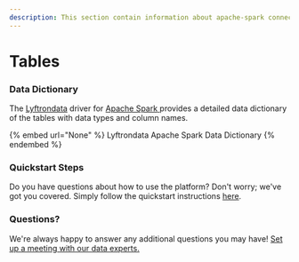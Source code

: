 ```yaml
---
description: This section contain information about apache-spark connector tables information
---
```


# Tables

### Data Dictionary

The [Lyftrondata](https://www.lyftrondata.com/) driver for [Apache Spark](None/)[ ](https://www.lyftrondata.com/integration/apache-spark/)provides a detailed data dictionary of the tables with data types and column names.

{% embed url="None" %}
Lyftrondata Apache Spark Data Dictionary
{% endembed %}

### Quickstart Steps

Do you have questions about how to use the platform? Don't worry; we've got you covered. Simply follow the quickstart instructions [here](../README.md).

### Questions? <a href="#questions" id="questions"></a>

We're always happy to answer any additional questions you may have! [Set up a meeting with our data experts.](https://www.lyftrondata.com/book-a-meeting/)

